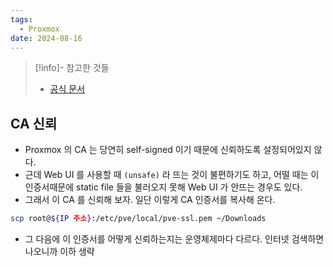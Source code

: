 ```yaml
---
tags:
  - Proxmox
date: 2024-08-16
---
```

> [!info]- 참고한 것들
> - [공식 문서](https://pve.proxmox.com/wiki/Certificate_Management)

## CA 신뢰

- Proxmox 의 CA 는 당연히 self-signed 이기 때문에 신뢰하도록 설정되어있지 않다.
- 근데 Web UI 를 사용할 때 `(unsafe)` 라 뜨는 것이 불편하기도 하고, 어떨 때는 이 인증서때문에 static file 들을 불러오지 못해 Web UI 가 안뜨는 경우도 있다.
- 그래서 이 CA 를 신뢰해 보자. 일단 이렇게 CA 인증서를 복사해 온다.

```bash
scp root@${IP 주소}:/etc/pve/local/pve-ssl.pem ~/Downloads
```

- 그 다음에 이 인증서를 어떻게 신뢰하는지는 운영체제마다 다르다. 인터넷 검색하면 나오니까 이하 생략